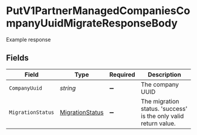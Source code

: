 # PutV1PartnerManagedCompaniesCompanyUuidMigrateResponseBody

Example response


## Fields

| Field                                                           | Type                                                            | Required                                                        | Description                                                     |
| --------------------------------------------------------------- | --------------------------------------------------------------- | --------------------------------------------------------------- | --------------------------------------------------------------- |
| `CompanyUuid`                                                   | *string*                                                        | :heavy_minus_sign:                                              | The company UUID                                                |
| `MigrationStatus`                                               | [MigrationStatus](../../Models/Requests/MigrationStatus.md)     | :heavy_minus_sign:                                              | The migration status. 'success' is the only valid return value. |